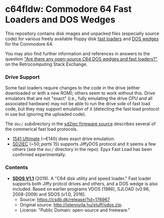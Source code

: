 c64fldw: Commodore 64 Fast Loaders and DOS Wedges
=================================================

This repository contains disk images and unpacked files (especially
source code) for various freely available floppy disk [fast
loaders][cw-fl] and [DOS wedges][cw-dw] for the Commodore 64.

You may also find further information and references in answers to the
question ["Are there any open-source C64 DOS wedges and fast
loaders?"][rc 12752] on the Retrocomputing Stack Exchange.

### Drive Support

Some fast loaders require changes to the code in the drive (either
downloaded or with a new ROM); others seem to work without this. Drive
emulators that are not "exact" (i.e., fully emulating the drive CPU
and all associated hardware) may not be able to run the drive side of
fast load code, but they may support emulation of it (detecting the
fast load protocol in use but ignoring the uploaded code).

The `doc/` subdirectory in the [sd2iec firmware source][sd2iec-fw]
describes several of the commerical fast load protocols.

- [1541 Ultimate][1541ult] (~€140) does exact drive emulation.
- [SD2IEC][] (~$50; parts ~$15) supports JiffyDOS protocol and it
  seems a few others (see the `doc/` directory in the repo). Epyx Fast
  Load has been confirmed experimentally.

### Contents

- __[SDOS V1.1](sdos/)__ (2019). A "C64 disk utility and speed loader."
  Fast loader supports both Jiffy protcol drives and others, and a DOS
  wedge is also included. Based on earlier programs VDOS (1986),
  SJLOAD (v0.96, 2008-2009) and SDOS (v1.0, 2016).
  - Source: <https://csdb.dk/release/?id=176967>
  - Original source: <http://istennyila.hu/stuff/sdos.zip>.
  - License: "Public Domain: open-source and freeware."



<!-------------------------------------------------------------------->
[cw-dw]: https://www.c64-wiki.com/wiki/DOS_Wedge
[cw-fl]: https://www.c64-wiki.com/wiki/Fast_loader
[rc 12752]: https://retrocomputing.stackexchange.com/q/12752/7208

[1541ult]: https://www.c64-wiki.com/wiki/1541_Ultimate
[sd2iec-fw]: https://sd2iec.de/sd2iec.git
[sd2iec]: https://www.sd2iec.de/
